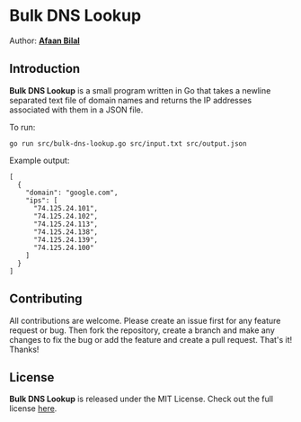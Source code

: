 Bulk DNS Lookup
===============

Author: **[Afaan Bilal](https://afaan.me)**

## Introduction
**Bulk DNS Lookup** is a small program written in Go that takes a newline separated text file of domain names and returns
the IP addresses associated with them in a JSON file.  

To run:
````
go run src/bulk-dns-lookup.go src/input.txt src/output.json
````
  
Example output:
````
[
  {
    "domain": "google.com",
    "ips": [
      "74.125.24.101",
      "74.125.24.102",
      "74.125.24.113",
      "74.125.24.138",
      "74.125.24.139",
      "74.125.24.100"
    ]
  }
]
````

## Contributing
All contributions are welcome. Please create an issue first for any feature request
or bug. Then fork the repository, create a branch and make any changes to fix the bug 
or add the feature and create a pull request. That's it!
Thanks!

## License
**Bulk DNS Lookup** is released under the MIT License.
Check out the full license [here](LICENSE).
